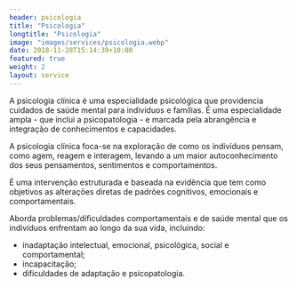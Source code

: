 ```yaml
---
header: psicologia
title: "Psicologia"
longtitle: "Psicologia"
image: "images/services/psicologia.webp"
date: 2018-11-28T15:14:39+10:00
featured: true
weight: 2
layout: service
---
```


A psicologia clínica é uma especialidade psicológica que providencia cuidados de saúde mental para indivíduos e famílias. É uma especialidade ampla - que inclui a psicopatologia - e marcada pela abrangência e integração de conhecimentos e capacidades.

A psicologia clínica foca-se na exploração de como os indivíduos pensam, como agem, reagem e interagem, levando a um maior autoconhecimento dos seus pensamentos, sentimentos e comportamentos.

É uma intervenção estruturada e baseada na evidência que tem como objetivos as alterações diretas de padrões cognitivos, emocionais e comportamentais.

Aborda problemas/dificuldades comportamentais e de saúde mental que os indivíduos enfrentam ao longo da sua vida, incluindo: 
* inadaptação intelectual, emocional, psicológica, social e comportamental;
* incapacitação;
* dificuldades de adaptação e psicopatologia. 